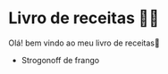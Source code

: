 # Livro de receitas :man_cook:

Olá! bem vindo ao meu livro de receitas:wave:

- Strogonoff de frango
